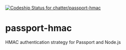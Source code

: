 [ ![Codeship Status for chatter/passport-hmac](https://codeship.com/projects/fcf8b260-3d6a-0133-c3bb-22d459b325ce/status?branch=master)](https://codeship.com/projects/102505)

# passport-hmac
HMAC authentication strategy for Passport and Node.js
